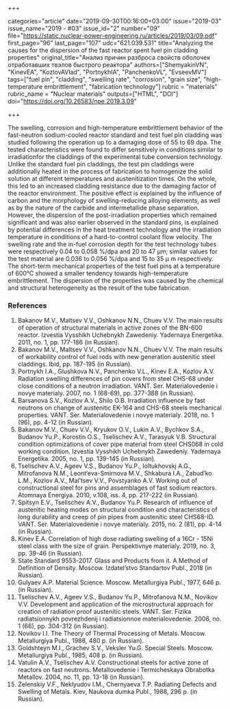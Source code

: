 +++

categories="article"
date="2019-09-30T00:16:00+03:00"
issue="2019-03"
issue_name="2019 - #03"
issue_id="2"
number="09"
file="https://static.nuclear-power-engineering.ru/articles/2019/03/09.pdf"
first_page="96"
last_page="107"
udc="621.039.531"
title="Analyzing the causes for the dispersion of the fast reactor spent fuel pin cladding properties"
original_title="Анализ причин разброса свойств оболочек отработавших твэлов быстрого реактора"
authors=["ShemyakinVN", "KinevEA", "KozlovAVlad", "PortnykhIA", "PanchenkoVL", "EvseevMV"]
tags=["fuel pin", "cladding", "swelling rate", "corrosion", "grain size", "high-temperature embrittlement", "fabrication technology"]
rubric = "materials"
rubric_name = "Nuclear materials"
outputs=["HTML", "DOI"]
doi="https://doi.org/10.26583/npe.2019.3.09"

+++

The swelling, corrosion and high-temperature embrittlement behavior of the fast-neutron sodium-cooled reactor standard and test fuel pin cladding was studied following the operation up to a damaging dose of 55 to 69 dpa. The tested characteristics were found to differ sensitively in conditions similar to irradiationfor the claddings of the experimental tube conversion technology. Unlike the standard fuel pin claddings, the test pin claddings were additionally heated in the process of fabrication to homogenize the solid solution at different temperatures and austenitization times. On the whole, this led to an increased cladding resistance due to the damaging factor of the reactor environment. The positive effect is explained by the influence of carbon and the morphology of swelling-reducing alloying elements, as well as by the nature of the carbide and intermetallide phase separation. However, the dispersion of the post-irradiation properties which remained significant and was also earlier observed in the standard pins, is explained by potential differences in the heat treatment technology and the irradiation temperature in conditions of a hard-to-control coolant flow velocity. The swelling rate and the in-fuel corrosion depth for the test technology tubes were respectively 0.04 to 0.058 %/dpa and 20 to 47 μm; similar values for the test material are 0.036 to 0.056 %/dpa and 15 to 35 μ m respectively. The short-term mechanical properties of the test fuel pins at a temperature of 600°C showed a smaller tendency towards high-temperature embrittlement. The dispersion of the properties was caused by the chemical and structural heterogeneity as the result of the tube fabrication.

### References

1. Bakanov M.V., Maltsev V.V., Oshkanov N.N., Chuev V.V. The main results of operation of structural materials in active zones of the BN-600 reactor. Izvestia Vysshikh Uchebnykh Zawedeniy. Yadernaya Energetika. 2011, no. 1, pp. 177-186 (in Russian).
2. Bakanov M.V., Maltsev V.V., Oshkanov N.N., Chuev V.V. The main results of workability control of fuel rods with new generation austenitic steel claddings. Ibid, pp. 187-195 (in Russian).
3. Portnykh I.A., Glushkova N.V., Panchenko V.L., Kinev E.A., Kozlov A.V. Radiation swelling differences of pin covers from steel CHS-68 under close conditions of a neutron irradiation. VANT. Ser. Materialovedenie i novye materialy. 2007, no. 1 (68-69), pp. 377-388 (in Russian).
4. Barsanova S.V., Kozlov A.V., Shilo O.B. Irradiation influence by fast neutrons on change of austenitic EK-164 and CHS-68 steels mechanical properties. VANT. Ser. Materialovedenie i novye materialy. 2018, no. 1 (96), pp. 4-12 (in Russian).
5. Bakanov M.V., Chuev V.V., Kryukov O.V., Lukin A.V., Bychkov S.A., Budanov Yu.P., Korostin O.S., Tselischev A.V., Tarasyuk V.B. Structural condition optimizations of cover pipe material from steel CHS068 in cold working condition. Izvestia Vysshikh Uchebnykh Zawedeniy. Yadernaya Energetika. 2005, no. 1, pp. 139-145 (in Russian).
6. Tselischev A.V., Ageev V.S., Budanov Yu.P., Ioltukhovskj A.G., Mitrofanova N.M., Leont’eva-Smirnova M.V., Shkabura I.A., Zabud’ko L.M., Kozlov A.V., Mal’tsev V.V., Povstyanko A.V. Working out of constructional steel for pins and assemblages of fast sodium reactors. Atomnaya Energiya. 2010, v.108, iss. 4, pp. 217-222 (in Russian).
7. Spitsyn E.V., Tselischev A.V., Budanov Yu.P. Research of influence of austenitic heating modes on structural condition and characteristics of long durability and creep of pin pipes from austenitic steel CHS68-ID. VANT. Ser. Materialovedenie i novye materialy. 2015, no. 2 (81), pp. 4-14 (in Russian).
8. Kinev E.A. Correlation of high dose radiating swelling of a 16Cr - 15Ni steel class with the size of grain. Perspektivnye materialy. 2019, no. 3, pp. 39-46 (in Russian).
9. State Standard 9553-2017. Glass and Products from it. A Method of Definition of Density. Moscow. Izdatel’stvo Standartov Publ., 2018 (in Russian).
10. Gulyaev A.P. Material Science. Moscow. Metallurgiya Publ., 1977, 646 p. (in Russian).
11. Tselischev A.V., Ageev V.S., Budanov Yu.P., Mitrofanova N.M., Novikov V.V. Development and application of the microstructural approach for creation of radiation proof austenitic steels. VANT. Ser. Fizika radiatsionnykh povrezhdenij i radiatsionnoe materialovedenie. 2006, no. 1 (66), pp. 304-312 (in Russian).
12. Novikov I.I. The Theory of Thermal Processing of Metals. Moscow. Metallurgiya Publ., 1986, 480 p. (in Russian).
13. Goldshteyn M.I., Grachev S.V., Veksler Yu.G. Special Steels. Moscow. Metallurgiya Publ., 1985, 408 p. (in Russian).
14. Vatulin A.V., Tselischev A.V. Constructional steels for active zone of reactors on fast neutrons. Metallovedenie i Termicheskaya Obrabotka Metallov. 2004, no. 11, pp. 13-18 (in Russian).
15. Zelenskiy V.F., Neklyudov I.M., Chernyaeva T.P. Radiating Defects and Swelling of Metals. Kiev, Naukova dumka Publ., 1988, 296 p. (in Russian).